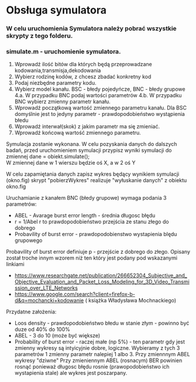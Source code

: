 # Obsługa symulatora
### W celu uruchomienia Symulatora należy pobrać wszystkie skrypty z tego folderu.
### simulate.m - uruchomienie symulatora.

1. Wprowadź ilość bitów dla których będą przeprowadzane kodowania,transmisja,dekodowania
2. Wybierz rodzinę kodów, z chcesz zbadać konkretny kod
3. Podaj niezbędne parametry kodu.
4. Wybierz model kanału. BSC - błedy pojedyńcze, BNC - błedy grupowe
  4.a. W przypadku BNC podaj wartości parametrów
  4.b. W przypadku BNC wybierz zmienny parametr kanału.
5. Wprowadź początkową wartość zmiennego parametru kanału. 
   Dla BSC domyślnie jest to jedyny parametr - prawdopodobieństwo wystąpienia błedu
6. Wprowadź interwał(skok) z jakim parametr ma się zmieniać.
7. Wprowadź końcową wartość zmiennego parametru.

Symulacja zostanie wykonana. W celu pozyskania danych do dalszych badań,
przed uruchomieniem symulacji przypisz wyniki symulacji do zmiennej 
        dane = obiekt.simulate();  
W zmiennej dane w 1 wierszu będzie oś X, a w 2 oś Y

W celu zapamiętania danych zapisz wykres będący wynikiem symulacji (okno.fig)
skrypt "pobierzWykres" realizuje "wyłuskanie danych" z obiektu okno.fig

Uruchamianie z kanałem BNC (błedy grupowe) wymaga podania 3 parametrów: 
* ABEL - Avarage burst error length - średnia długosc błędu
* r = 1/Abel r to prawdopodobieństwo przejścia ze stanu złego do dobrego
* Probavility of burst error  - prawdopodobienstwo wystapienia blędu grupowego

 Probavility of burst error definiuje p - przejście z dobrego do złego. Opisany został troche innym wzorem niż ten który jest podany pod wskazanymi linkiami
* https://www.researchgate.net/publication/266652304_Subjective_and_Objective_Evaluation_and_Packet_Loss_Modeling_for_3D_Video_Transmission_over_LTE_Networks
* https://www.google.com/search?client=firefox-b-d&q=mochancki+kodowanie ( książka Władysława Mochnackiego)

Przydatne założenia: 
* Loos density - prawdopodobieństwo błedu w stanie złym - powinno być duze od 40% do 100%
* ABEL - 3 do 10 (może być większe)
* Probability of burst error - raczej małe (np 5%) - ten parametr gdy jest zmienny wykresy są intyicyjnie dobre, logiczne.
 Wybieramy z tych 3 parametrów 1 zmienny parametr nalepiej 1 albo 3. Przy zmiennnym ABEL wykresy "dziwne"
 Przy zmieniennym ABEL (rosnacym) BER powinien rosnąć ponieważ długosc błędu rosnie (prawopodobieństwo ich wystapienia stale) ale wykres jest poszarpany.
 
 
